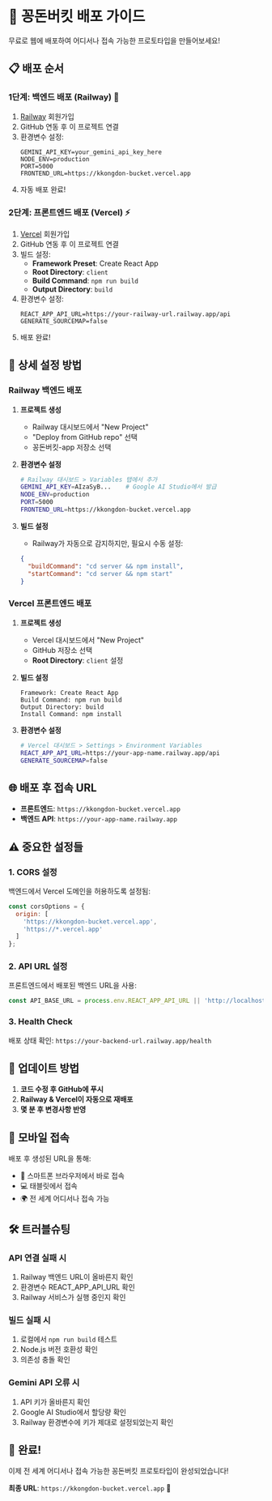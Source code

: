# 🚀 꽁돈버킷 배포 가이드

무료로 웹에 배포하여 어디서나 접속 가능한 프로토타입을 만들어보세요!

## 📋 배포 순서

### 1단계: 백엔드 배포 (Railway) 🚂

1. [Railway](https://railway.app) 회원가입
2. GitHub 연동 후 이 프로젝트 연결
3. 환경변수 설정:
   ```
   GEMINI_API_KEY=your_gemini_api_key_here
   NODE_ENV=production
   PORT=5000
   FRONTEND_URL=https://kkongdon-bucket.vercel.app
   ```
4. 자동 배포 완료!

### 2단계: 프론트엔드 배포 (Vercel) ⚡

1. [Vercel](https://vercel.com) 회원가입
2. GitHub 연동 후 이 프로젝트 연결
3. 빌드 설정:
   - **Framework Preset**: Create React App
   - **Root Directory**: `client`
   - **Build Command**: `npm run build`
   - **Output Directory**: `build`
4. 환경변수 설정:
   ```
   REACT_APP_API_URL=https://your-railway-url.railway.app/api
   GENERATE_SOURCEMAP=false
   ```
5. 배포 완료!

## 🔧 상세 설정 방법

### Railway 백엔드 배포

1. **프로젝트 생성**
   - Railway 대시보드에서 "New Project"
   - "Deploy from GitHub repo" 선택
   - 꽁돈버킷-app 저장소 선택

2. **환경변수 설정**
   ```bash
   # Railway 대시보드 > Variables 탭에서 추가
   GEMINI_API_KEY=AIzaSyB...    # Google AI Studio에서 발급
   NODE_ENV=production
   PORT=5000
   FRONTEND_URL=https://kkongdon-bucket.vercel.app
   ```

3. **빌드 설정**
   - Railway가 자동으로 감지하지만, 필요시 수동 설정:
   ```json
   {
     "buildCommand": "cd server && npm install",
     "startCommand": "cd server && npm start"
   }
   ```

### Vercel 프론트엔드 배포

1. **프로젝트 생성**
   - Vercel 대시보드에서 "New Project"
   - GitHub 저장소 선택
   - **Root Directory**: `client` 설정

2. **빌드 설정**
   ```
   Framework: Create React App
   Build Command: npm run build
   Output Directory: build
   Install Command: npm install
   ```

3. **환경변수 설정**
   ```bash
   # Vercel 대시보드 > Settings > Environment Variables
   REACT_APP_API_URL=https://your-app-name.railway.app/api
   GENERATE_SOURCEMAP=false
   ```

## 🌐 배포 후 접속 URL

- **프론트엔드**: `https://kkongdon-bucket.vercel.app`
- **백엔드 API**: `https://your-app-name.railway.app`

## ⚠️ 중요한 설정들

### 1. CORS 설정
백엔드에서 Vercel 도메인을 허용하도록 설정됨:
```javascript
const corsOptions = {
  origin: [
    'https://kkongdon-bucket.vercel.app',
    'https://*.vercel.app'
  ]
};
```

### 2. API URL 설정
프론트엔드에서 배포된 백엔드 URL을 사용:
```javascript
const API_BASE_URL = process.env.REACT_APP_API_URL || 'http://localhost:5000/api';
```

### 3. Health Check
배포 상태 확인: `https://your-backend-url.railway.app/health`

## 🔄 업데이트 방법

1. **코드 수정 후 GitHub에 푸시**
2. **Railway & Vercel이 자동으로 재배포**
3. **몇 분 후 변경사항 반영**

## 📱 모바일 접속

배포 후 생성된 URL을 통해:
- 📱 스마트폰 브라우저에서 바로 접속
- 💻 태블릿에서 접속  
- 🌍 전 세계 어디서나 접속 가능

## 🛠 트러블슈팅

### API 연결 실패 시
1. Railway 백엔드 URL이 올바른지 확인
2. 환경변수 REACT_APP_API_URL 확인
3. Railway 서비스가 실행 중인지 확인

### 빌드 실패 시
1. 로컬에서 `npm run build` 테스트
2. Node.js 버전 호환성 확인
3. 의존성 충돌 확인

### Gemini API 오류 시
1. API 키가 올바른지 확인
2. Google AI Studio에서 할당량 확인
3. Railway 환경변수에 키가 제대로 설정되었는지 확인

## 🎉 완료!

이제 전 세계 어디서나 접속 가능한 꽁돈버킷 프로토타입이 완성되었습니다!

**최종 URL**: `https://kkongdon-bucket.vercel.app` 🎯
